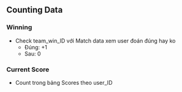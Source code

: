 ## Counting Data
### Winning
- Check team_win_ID với Match data xem user đoán đúng hay ko
    + Đúng: +1
    + Sau: 0
### Current Score
- Count trong bảng Scores theo user_ID